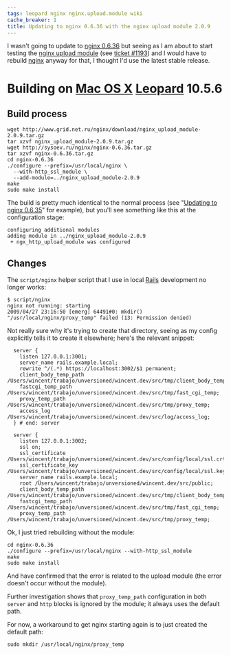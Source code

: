 ```yaml
---
tags: leopard nginx nginx.upload.module wiki
cache_breaker: 1
title: Updating to nginx 0.6.36 with the nginx upload module 2.0.9
---
```


I wasn't going to update to [nginx 0.6.36](/wiki/nginx_0.6.36) but seeing as I am about to start testing the [nginx upload module](/wiki/nginx_upload_module) (see [ticket \#1193](/issues/1193)) and I would have to rebuild [nginx](/wiki/nginx) anyway for that, I thought I'd use the latest stable release.

# Building on [Mac OS X](/wiki/Mac_OS_X) [Leopard](/wiki/Leopard) 10.5.6

## Build process

    wget http://www.grid.net.ru/nginx/download/nginx_upload_module-2.0.9.tar.gz
    tar xzvf nginx_upload_module-2.0.9.tar.gz
    wget http://sysoev.ru/nginx/nginx-0.6.36.tar.gz
    tar xzvf nginx-0.6.36.tar.gz
    cd nginx-0.6.36
    ./configure --prefix=/usr/local/nginx \
      --with-http_ssl_module \
      --add-module=../nginx_upload_module-2.0.9
    make
    sudo make install

The build is pretty much identical to the normal process (see "[Updating to nginx 0.6.35](/wiki/Updating_to_nginx_0.6.35)" for example), but you'll see something like this at the configuration stage:

    configuring additional modules
    adding module in ../nginx_upload_module-2.0.9
     + ngx_http_upload_module was configured

## Changes

The `script/nginx` helper script that I use in local [Rails](/wiki/Rails) development no longer works:

    $ script/nginx
    nginx not running: starting
    2009/04/27 23:16:50 [emerg] 64491#0: mkdir() "/usr/local/nginx/proxy_temp" failed (13: Permission denied)

Not really sure why it's trying to create that directory, seeing as my config explicitly tells it to create it elsewhere; here's the relevant snippet:

      server {
        listen 127.0.0.1:3001;
        server_name rails.example.local;
        rewrite ^/(.*) https://localhost:3002/$1 permanent;
        client_body_temp_path /Users/wincent/trabajo/unversioned/wincent.dev/src/tmp/client_body_temp;
        fastcgi_temp_path /Users/wincent/trabajo/unversioned/wincent.dev/src/tmp/fast_cgi_temp;
        proxy_temp_path /Users/wincent/trabajo/unversioned/wincent.dev/src/tmp/proxy_temp;
        access_log /Users/wincent/trabajo/unversioned/wincent.dev/src/log/access_log;
      } # end: server

      server {
        listen 127.0.0.1:3002;
        ssl on;
        ssl_certificate /Users/wincent/trabajo/unversioned/wincent.dev/src/config/local/ssl.crt;
        ssl_certificate_key /Users/wincent/trabajo/unversioned/wincent.dev/src/config/local/ssl.key;
        server_name rails.example.local;
        root /Users/wincent/trabajo/unversioned/wincent.dev/src/public;
        client_body_temp_path /Users/wincent/trabajo/unversioned/wincent.dev/src/tmp/client_body_temp;
        fastcgi_temp_path /Users/wincent/trabajo/unversioned/wincent.dev/src/tmp/fast_cgi_temp;
        proxy_temp_path /Users/wincent/trabajo/unversioned/wincent.dev/src/tmp/proxy_temp;

Ok, I just tried rebuilding without the module:

    cd nginx-0.6.36
    ./configure --prefix=/usr/local/nginx --with-http_ssl_module
    make
    sudo make install

And have confirmed that the error is related to the upload module (the error doesn't occur without the module).

Further investigation shows that `proxy_temp_path` configuration in both `server` and `http` blocks is ignored by the module; it always uses the default path.

For now, a workaround to get nginx starting again is to just created the default path:

    sudo mkdir /usr/local/nginx/proxy_temp
